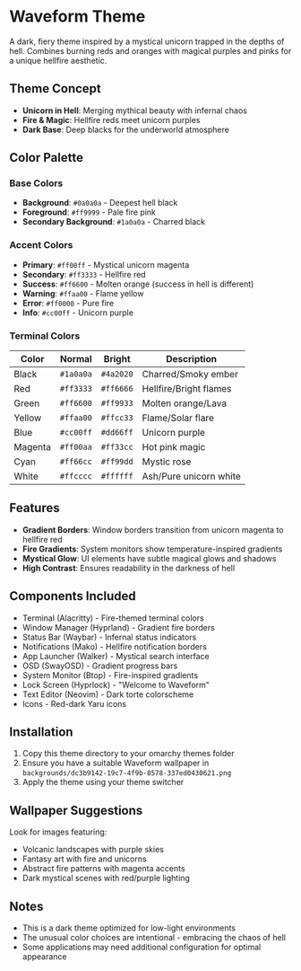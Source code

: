 # Waveform Theme

A dark, fiery theme inspired by a mystical unicorn trapped in the depths of hell. Combines burning reds and oranges with magical purples and pinks for a unique hellfire aesthetic.

## Theme Concept
- **Unicorn in Hell**: Merging mythical beauty with infernal chaos
- **Fire & Magic**: Hellfire reds meet unicorn purples
- **Dark Base**: Deep blacks for the underworld atmosphere

## Color Palette

### Base Colors
- **Background**: `#0a0a0a` - Deepest hell black
- **Foreground**: `#ff9999` - Pale fire pink
- **Secondary Background**: `#1a0a0a` - Charred black

### Accent Colors
- **Primary**: `#ff00ff` - Mystical unicorn magenta
- **Secondary**: `#ff3333` - Hellfire red
- **Success**: `#ff6600` - Molten orange (success in hell is different)
- **Warning**: `#ffaa00` - Flame yellow
- **Error**: `#ff0000` - Pure fire
- **Info**: `#cc00ff` - Unicorn purple

### Terminal Colors
| Color    | Normal    | Bright    | Description           |
|----------|-----------|-----------|----------------------|
| Black    | `#1a0a0a` | `#4a2020` | Charred/Smoky ember  |
| Red      | `#ff3333` | `#ff6666` | Hellfire/Bright flames |
| Green    | `#ff6600` | `#ff9933` | Molten orange/Lava   |
| Yellow   | `#ffaa00` | `#ffcc33` | Flame/Solar flare    |
| Blue     | `#cc00ff` | `#dd66ff` | Unicorn purple       |
| Magenta  | `#ff00aa` | `#ff33cc` | Hot pink magic       |
| Cyan     | `#ff66cc` | `#ff99dd` | Mystic rose          |
| White    | `#ffcccc` | `#ffffff` | Ash/Pure unicorn white |

## Features
- **Gradient Borders**: Window borders transition from unicorn magenta to hellfire red
- **Fire Gradients**: System monitors show temperature-inspired gradients
- **Mystical Glow**: UI elements have subtle magical glows and shadows
- **High Contrast**: Ensures readability in the darkness of hell

## Components Included
- Terminal (Alacritty) - Fire-themed terminal colors
- Window Manager (Hyprland) - Gradient fire borders
- Status Bar (Waybar) - Infernal status indicators
- Notifications (Mako) - Hellfire notification borders
- App Launcher (Walker) - Mystical search interface
- OSD (SwayOSD) - Gradient progress bars
- System Monitor (Btop) - Fire-inspired gradients
- Lock Screen (Hyprlock) - "Welcome to Waveform"
- Text Editor (Neovim) - Dark torte colorscheme
- Icons - Red-dark Yaru icons

## Installation
1. Copy this theme directory to your omarchy themes folder
2. Ensure you have a suitable Waveform wallpaper in `backgrounds/dc3b9142-19c7-4f9b-8578-337ed0430621.png`
3. Apply the theme using your theme switcher

## Wallpaper Suggestions
Look for images featuring:
- Volcanic landscapes with purple skies
- Fantasy art with fire and unicorns
- Abstract fire patterns with magenta accents
- Dark mystical scenes with red/purple lighting

## Notes
- This is a dark theme optimized for low-light environments
- The unusual color choices are intentional - embracing the chaos of hell
- Some applications may need additional configuration for optimal appearance
